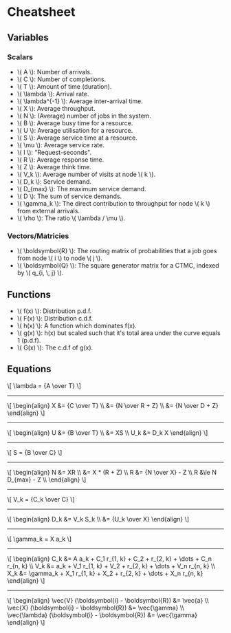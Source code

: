 # Cheatsheet

## Variables

### Scalars

- \\( A \\): Number of arrivals.
- \\( C \\): Number of completions.
- \\( T \\): Amount of time (duration).
- \\( \\lambda \\): Arrival rate.
- \\( \\lambda^{-1} \\): Average inter-arrival time.
- \\( X \\): Average throughput.
- \\( N \\): (Average) number of jobs in the system.
- \\( B \\): Average busy time for a resource.
- \\( U \\): Average utilisation for a resource.
- \\( S \\): Average service time at a resource.
- \\( \\mu \\): Average service rate.
- \\( I \\): "Request-seconds".
- \\( R \\): Average response time.
- \\( Z \\): Average think time.
- \\( V_k \\): Average number of visits at node \\( k \\).
- \\( D_k \\): Service demand.
- \\( D_{max} \\): The maximum service demand.
- \\( D \\): The sum of service demands.
- \\( \\gamma_k \\): The direct contribution to throughput for node \\( k \\) from external arrivals.
- \\( \\rho \\): The ratio \\( \\lambda / \\mu \\).

### Vectors/Matricies

- \\( \\boldsymbol{R} \\): The routing matrix of probabilities that a job goes from node \\( i \\) to node \\( j \\).
- \\( \\boldsymbol{Q} \\): The square generator matrix for a CTMC, indexed by \\( q_{i, \\, j} \\).

## Functions

- \\( f(x) \\): Distribution p.d.f.
- \\( F(x) \\): Distribution c.d.f.
- \\( h(x) \\): A function which dominates f(x).
- \\( g(x) \\): h(x) but scaled such that it's total area under the curve equals 1 (p.d.f).
- \\( G(x) \\): The c.d.f of g(x).

## Equations

\\[
\\lambda = {A \\over T}
\\]

---

\\[
\\begin{align}
X &= {C \\over T} \\\\
  &= {N \\over R + Z} \\\\
  &= {N \\over D + Z}
\\end{align}
\\]

---

\\[
\\begin{align}
U   &= {B \\over T} \\\\
    &= XS \\\\
U_k &= D_k X
\\end{align}
\\]

---

\\[
S = {B \\over C}
\\]

---

\\[
\\begin{align}
N &= XR \\\\
  &= X * (R + Z) \\\\
R &= {N \\over X} - Z \\\\
R &\\le N D_{max} - Z \\\\
\\end{align}
\\]

---

\\[
V_k = {C_k \\over C}
\\]

---

\\[
\\begin{align}
D_k &= V_k S_k \\\\
    &= {U_k \\over X}
\\end{align}
\\]

---

\\[
\\gamma_k = X a_k
\\]

---

\\[
\\begin{align}
C_k &= A a_k + C_1 r_{1, k} + C_2 + r_{2, k} + \\dots + C_n r_{n, k} \\\\
V_k &= a_k + V_1 r_{1, k} + V_2 + r_{2, k} + \\dots + V_n r_{n, k} \\\\
X_k &= \\gamma_k + X_1 r_{1, k} + X_2 + r_{2, k} + \\dots + X_n r_{n, k}
\\end{align}
\\]

---

\\[
\\begin{align}
\\vec{V} (\\boldsymbol{i} - \\boldsymbol{R}) &= \\vec{a} \\\\
\\vec{X} (\\boldsymbol{i} - \\boldsymbol{R}) &= \\vec{\\gamma} \\\\
\\vec{\\lambda} (\\boldsymbol{i} - \\boldsymbol{R}) &= \\vec{\\gamma}
\\end{align}
\\]
